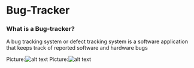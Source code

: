 # Bug-Tracker

### What is a Bug-tracker?
A bug tracking system or defect tracking system is a software application that keeps track of reported software and hardware bugs 

Picture:![alt text](images/board.jpg)
Picture:![alt text](public/images/tickets.jpg)